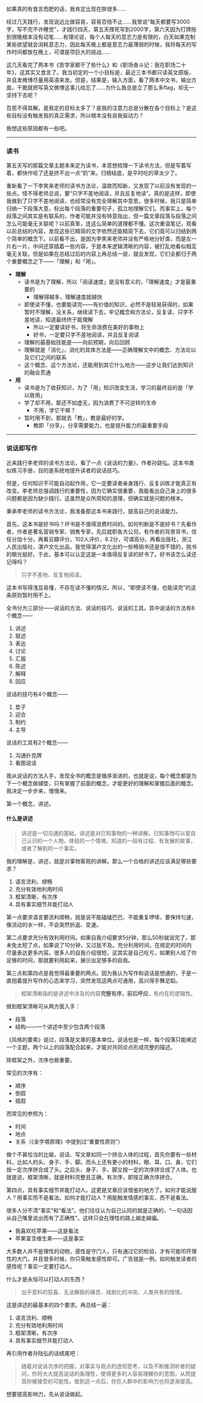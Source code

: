 如果真的有食言而肥的话，我肯定比现在胖很多……

经过几天践行，发现说远比做容易，容易百倍不止……我曾说“每天都要写3000字，写不完不许睡觉”，才践行四天，第五天撑死写到2000字，第六天因为打牌拖到很晚根本没有动笔……有理论说，每个人每天的意志力是有限的，白天如果克制某些欲望就会消耗意志力，因此每天晚上都是意志力最薄弱的时候，我将每天的写作时间都放在晚上，可谓是项巨大的挑战……

这几天看完了两本书《哲学家都干了些什么》和《职场奋斗记：我在职场二十年》，这其实又食言了。我当初定的一个小目标是，最近三本书都只读英文原版，并且发微博尽量用英语来发。但是，结果是，输入方面，看了两本中文书，输出方面，干脆就把写英文微博这事儿给忘了……为什么我总是立了那么多flag，却无一坚持下去呢？

百思不得其解。是我定的目标太多了？是我的注意力总是分散在各个目标上？是这些目标没有触发我的真正需求，所以根本没有自我驱动力？

我想这些原因都有一些吧。

------

### 读书



第五天写的那篇文章主题本来定为读书，本意想梳理一下读书方法，但是写着写着，都快作呕了还是挤不出一点“奶”来。归根结底，是平时吃的草太少了。

重新看了一下李笑来老师的读书方法论，温故而知新，又发现了以前没有发现的一些点。怪不得老师总说，要“只字不差地阅读，并且反复地读”。真的是这样，即使我做到了只字不差地阅读，也经常没有完全理解其中意思。很多时候，我只是简单归纳一下段落大意，标出每个段落的重要句子，孤立地理解它们。而事实上，每个段落之间其实是有联系的，作者可能并没有特意指出，但一篇文章段落与段落之间怎么可能毫无关联呢？以前真笨，连这么简单的道理都不懂。这次重温笔记，观看以前总结的内容，发现这些已精简的文字依然还能精简下去，它们竟可以归结到两个简单的概念下。以前看不出，是因为李笑来老师并没有严格地分好类，而是左一片右一片，中间还穿插着一些内容，于是本来逻辑清晰的内容，被打乱地看似相互毫无关联。但是如果在总结过后的内容上再总结一层，就会发现，它们全都归于两个重要概念之下——「理解」和「用」。

- **理解**
  - 读书是为了理解，所以「阅读速度」是没有意义的，「理解速度」才是最重要的
    - 理解得越多，理解速度就越快
  - 即使读不懂，也要能读完——有价值的知识，必然不是轻易获得的，如果暂时不理解，没关系，继续读下去，牢记概念和方法论，反复读、只字不差地读，知道最终终于能理解
    - 所以一定要读好书，将生命浪费在美好的事物上
    - 好书，一定要只字不差地阅读，并且反复阅读
  - 理解的最基础技能是——向前预期，向后回顾
  - 理解就是「消化」，消化的具体方法是——正确理解文中的概念、方法论以及它们之间的联系
  - 这个概念、这个方法论，还能用到其它什么地方——这步让我们达到知识的融会贯通
- **用**
  - 读书是为了收获知识，为了「用」知识改变生活，学习的最终目的是「学以致用」
  - 学了却不用，那还不如虚无，因为浪费了不可逆转的生命
    - 不用，学它干嘛？
  - 暂时用不到，那就去「教」，教是最好的学。
    - 教即「分享」，分享需要能力，也是提升能力的最重要手段

------

### 说话即写作

近来践行李老师的读书方法论，看了一点《说话的力量》，作者孙路弘。这本书类似练习手册，目的是系统地提升读者的说话技巧。

但是，任何知识不可能自动起作用，它一定要读者亲身践行、反复训练才能真正有改变。李老师总强调践行的重要性，因为它确实很重要，我能看出自己身上的很多问题都是因为缺少践行。这虽然是众所周知的道理，但确实就是问题的根本。

秉承李老师的读书方法论，我准备那这本书来践行，提高自己的说话能力。

首先，这本书是好书吗？坏书是不值得浪费时间的。如何判断是不是好书？先看作者，作者是著名营销专家、销售专家，先后就职各大公司，有作者的背景背书，信任分加十分。再看豆瓣评分，102人评价，8.2分，可谓高分。再看出版社，浙江人民出版社，湛卢文化出品，我觉得湛卢文化出的一些畅销书还是很不错的，挑书的眼光挺好。于此，基本可以认定这是一本值得反复读的好书了。好书该怎么读还记得吗？

> 只字不差地、反复地阅读。

这本书写得浅显易懂，不存在读不懂的情况，所以，“即使读不懂，也能读完”的这条原则暂时用不上。

全书分为三部分——说话的方法、说话的技巧、说话的工具。其中说话的方法有8个概念——

1. 讲述
2. 叙述
3. 表达
4. 讨论
5. 汇报
6. 陈述
7. 解释
8. 回应

说话的技巧有4个概念——

1. 垫子
2. 迎合
3. 制约
4. 主导

说话的工具有2个概念——

1. 沟通扑克牌
2. 看图说话

我从说话的方法入手，发现全书的概念是循序渐进的，也就是说，每个概念都是为下一个概念做铺垫，只有掌握了前面的概念，才能更好的理解和掌握后面的概念。我决定一步步来，慢慢来。

第一个概念，讲述。

#### 什么是讲述

> 讲述是一切沟通的基础，讲述是对已知事物的一种讲解。已知事物可以是自己认识的一个人物，体验的一个情境，知道的一段有过程、有发展的故事，或者了解到的一个事实。

我的理解是，讲述，就是对事物客观的讲解。那么一个合格的讲述应该满足哪些要求？

1. 语言流利、顺畅
2. 充分有效地利用时间
3. 框架清晰，有次序
4. 具有事实细节并能打动人

第一点要求语言要流利顺畅，就是说不能磕磕巴巴、不能重复啰嗦，要保持匀速，像流动的水一样，不会突然折返、变速。

第二点要求充分有效利用时间。如果自我介绍要求5分钟，那么50秒就说完了，那未免太短了点，如果说了10分钟，又过犹不及。充分利用时间，在规定的时间内尽量表达更多内容。很多人的自我介绍很短，这其实是自己吃亏，如果别人给了你足够的时间，那就要利用起来，展示出足够多的自我。

第三点和第四点是我觉得最重要的两点。因为我认为写作和说话是想通的，于是一直抱着提升写作的心态来学习，突然发现这两点可通用，高兴得手舞足蹈。

> 框架清晰指的是讲述中涉及的内容**完整有序，前后呼应**，有内在的逻辑性。

做到框架清晰可从两方面入手：

- 段落
- 结构——一个讲述中至少包含两个段落

《风格的要素》说过，段落是文章的基本单位。说话也是一样，每个段落只能阐述一个主题，两个以上的段落配合起来，才能对共同论点形成完整的描述。

除框架之外，次序也极重要。

常见的次序有：

- 顺序
- 倒叙
- 插叙

而常见的参照为：

- 时间
- 地点
- 关系（《金字塔原理》中提到过“重要性原则”）

做个不甚恰当的比喻，说话、写文章如同一个拼合人体的过程，首先你要有一些材料，比如人的头、身子、手、脚。而头上还有更小的材料，眼、耳、口、鼻，它们按一定次序拼合成了头。之后头、身子、手、脚又按一定的次序拼合成了人体。也就是说，框架清晰，就是材料完整且正确，有次序，即按正确次序拼合。

第四点，具有事实细节并能打动人。这更是文章应该借鉴的地方了。如何才能说服人？用事实而不是看法。如何才能打动人？用能触发情感的事实，而不是看法。

很多人分不清“事实”和“看法”。他们往往认为自己认同的就是正确的，“一句话因从自己嘴里说出而有了正确性”。这样只会在理性的路上越走越偏。

- 我喜欢吃苹果——这是看法
- 苹果富含维生素——这是事实

大多数人并不是理性的动物，感性是守门人，只有通过它的检验，才有可能叩开理性的大门，并且很多时候，你只需触发感性即可。广告就是一例。如何触发读者的感性呢？事实一定要打动人。

什么才是永恒可以打动人的东西？

> 出乎意料的狂喜、无法解脱的痛苦、戏剧化的冲突、人类共有的情愫。

这是讲述的最基本的四个要求。再总结一遍：

1. 语言流利、顺畅
2. 充分有效地利用时间
3. 框架清晰，有次序
4. 具有事实细节并能打动人

再引用作者孙陆弘的话结尾吧：

> 随着对说话次序的把握，对事实与观点的透彻思考，以及不断推测听者的疑问，你将大大提高说话的条理性，使得更多的人容易理解你的意图，从而提高你被接受的可能性。做到这一点后，你在人群中的影响力也将逐渐提高。

想要提高影响力，先从说话做起。
















